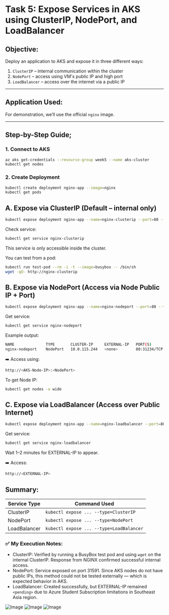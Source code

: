 #  Task 5: Expose Services in AKS using ClusterIP, NodePort, and LoadBalancer

##  Objective:
Deploy an application to AKS and expose it in three different ways:
1. `ClusterIP` – internal communication within the cluster
2. `NodePort` – access using VM's public IP and high port
3. `LoadBalancer` – access over the internet via a public IP

---

##  Application Used:
For demonstration, we’ll use the official `nginx` image.

---

##  Step-by-Step Guide;

### 1️. Connect to AKS

```bash
az aks get-credentials --resource-group week5 --name aks-cluster
kubectl get nodes
```

### 2️. Create Deployment
```bash
kubectl create deployment nginx-app --image=nginx
kubectl get pods
```
## A. Expose via ClusterIP (Default – internal only)
```bash
kubectl expose deployment nginx-app --name=nginx-clusterip --port=80 --target-port=80 --type=ClusterIP
```

Check service:
```bash
kubectl get service nginx-clusterip
```
 This service is only accessible inside the cluster.

You can test from a pod:
```bash
kubectl run test-pod --rm -i -t --image=busybox -- /bin/sh
wget -qO- http://nginx-clusterip
```

## B. Expose via NodePort (Access via Node Public IP + Port)
```bash
kubectl expose deployment nginx-app --name=nginx-nodeport --port=80 --target-port=80 --type=NodePort
```

Get service:
```bash
kubectl get service nginx-nodeport
```

Example output:

```bash
NAME              TYPE       CLUSTER-IP     EXTERNAL-IP   PORT(S)        AGE
nginx-nodeport    NodePort   10.0.115.244   <none>        80:31234/TCP   1m
```
➡️ Access using:
```bash
http://<AKS-Node-IP>:<NodePort>
```

To get Node IP:
```bash
kubectl get nodes -o wide
```

## C. Expose via LoadBalancer (Access over Public Internet)
```bash
kubectl expose deployment nginx-app --name=nginx-loadbalancer --port=80 --target-port=80 --type=LoadBalancer
```

Get service:
```bash
kubectl get service nginx-loadbalancer
```

Wait 1–2 minutes for EXTERNAL-IP to appear.

➡️ Access:
```bash
http://<EXTERNAL-IP>
```

## Summary:
| Service Type | Command Used                          |
|--------------|----------------------------------------|
| ClusterIP    | `kubectl expose ... --type=ClusterIP`  |
| NodePort     | `kubectl expose ... --type=NodePort`   |
| LoadBalancer | `kubectl expose ... --type=LoadBalancer`|

### ✅ My Execution Notes:

- ClusterIP: Verified by running a BusyBox test pod and using `wget` on the internal ClusterIP. Response from NGINX confirmed successful internal access.
- NodePort: Service exposed on port 31591. Since AKS nodes do not have public IPs, this method could not be tested externally — which is expected behavior in AKS.
- LoadBalancer: Created successfully, but EXTERNAL-IP remained `<pending>` due to Azure Student Subscription limitations in Southeast Asia region.


![Image](https://github.com/user-attachments/assets/1c0a2246-cab2-4046-a275-4e8525769085)
![Image](https://github.com/user-attachments/assets/65fa34a0-93a9-49cd-8a30-043ec9f5dc8f)
![Image](https://github.com/user-attachments/assets/516240aa-d053-41df-adcb-2bfcfb5cc877)

